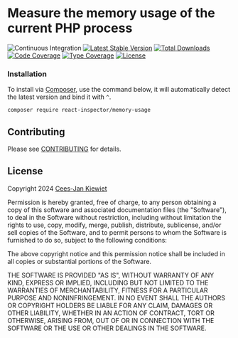 # Measure the memory usage of the current PHP process

![Continuous Integration](https://github.com/reactphp-inspector/memory-usage/workflows/Continuous%20Integration/badge.svg)
[![Latest Stable Version](https://poser.pugx.org/react-inspector/memory-usage/v/stable.png)](https://packagist.org/packages/react-inspector/memory-usage)
[![Total Downloads](https://poser.pugx.org/react-inspector/memory-usage/downloads.png)](https://packagist.org/packages/react-inspector/memory-usage/stats)
[![Code Coverage](https://scrutinizer-ci.com/g/reactphp-inspector/memory-usage/badges/coverage.png?b=master)](https://scrutinizer-ci.com/g/reactphp-inspector/memory-usage/?branch=master)
[![Type Coverage](https://shepherd.dev/github/reactphp-inspector/memory-usage/coverage.svg)](https://shepherd.dev/github/reactphp-inspector/memory-usage)
[![License](https://poser.pugx.org/react-inspector/memory-usage/license.png)](https://packagist.org/packages/react-inspector/memory-usage)

### Installation ###

To install via [Composer](http://getcomposer.org/), use the command below, it will automatically detect the latest version and bind it with `^`.

```
composer require react-inspector/memory-usage
```

## Contributing ##

Please see [CONTRIBUTING](CONTRIBUTING.md) for details.

## License ##

Copyright 2024 [Cees-Jan Kiewiet](http://wyrihaximus.net/)

Permission is hereby granted, free of charge, to any person
obtaining a copy of this software and associated documentation
files (the "Software"), to deal in the Software without
restriction, including without limitation the rights to use,
copy, modify, merge, publish, distribute, sublicense, and/or sell
copies of the Software, and to permit persons to whom the
Software is furnished to do so, subject to the following
conditions:

The above copyright notice and this permission notice shall be
included in all copies or substantial portions of the Software.

THE SOFTWARE IS PROVIDED "AS IS", WITHOUT WARRANTY OF ANY KIND,
EXPRESS OR IMPLIED, INCLUDING BUT NOT LIMITED TO THE WARRANTIES
OF MERCHANTABILITY, FITNESS FOR A PARTICULAR PURPOSE AND
NONINFRINGEMENT. IN NO EVENT SHALL THE AUTHORS OR COPYRIGHT
HOLDERS BE LIABLE FOR ANY CLAIM, DAMAGES OR OTHER LIABILITY,
WHETHER IN AN ACTION OF CONTRACT, TORT OR OTHERWISE, ARISING
FROM, OUT OF OR IN CONNECTION WITH THE SOFTWARE OR THE USE OR
OTHER DEALINGS IN THE SOFTWARE.
